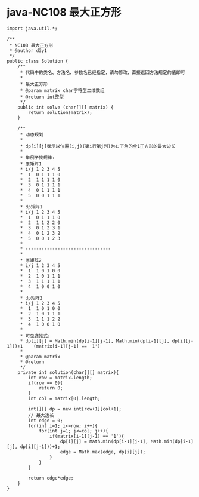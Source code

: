 # java-NC108 最大正方形


    import java.util.*;
    
    /**
     * NC108 最大正方形
     * @author d3y1
     */
    public class Solution {
        /**
         * 代码中的类名、方法名、参数名已经指定，请勿修改，直接返回方法规定的值即可
         *
         * 最大正方形
         * @param matrix char字符型二维数组
         * @return int整型
         */
        public int solve (char[][] matrix) {
            return solution(matrix);
        }
    
        /**
         * 动态规划
         *
         * dp[i][j]表示以位置(i,j)(第i行第j列)为右下角的全1正方形的最大边长
         *
         * 举例子找规律:
         * 原矩阵1
         * i/j 1 2 3 4 5
         *  1  0 1 1 1 0
         *  2  1 1 1 1 0
         *  3  0 1 1 1 1
         *  4  0 1 1 1 1
         *  5  0 0 1 1 1
         * 
         * dp矩阵1
         * i/j 1 2 3 4 5
         *  1  0 1 1 1 0
         *  2  1 1 2 2 0
         *  3  0 1 2 3 1
         *  4  0 1 2 3 2
         *  5  0 0 1 2 3
         *
         * --------------------------------
         *
         * 原矩阵2
         * i/j 1 2 3 4 5
         *  1  1 0 1 0 0
         *  2  1 0 1 1 1
         *  3  1 1 1 1 1
         *  4  1 0 0 1 0
         *
         * dp矩阵2
         * i/j 1 2 3 4 5
         *  1  1 0 1 0 0
         *  2  1 0 1 1 1
         *  3  1 1 1 2 2
         *  4  1 0 0 1 0
         *  
         * 可见递推式:
         * dp[i][j] = Math.min(dp[i-1][j-1], Math.min(dp[i-1][j], dp[i][j-1]))+1    (matrix[i-1][j-1] == '1')
         * 
         * @param matrix
         * @return
         */
        private int solution(char[][] matrix){
            int row = matrix.length;
            if(row == 0){
                return 0;
            }
            int col = matrix[0].length;
    
            int[][] dp = new int[row+1][col+1];
            // 最大边长
            int edge = 0;
            for(int i=1; i<=row; i++){
                for(int j=1; j<=col; j++){
                    if(matrix[i-1][j-1] == '1'){
                        dp[i][j] = Math.min(dp[i-1][j-1], Math.min(dp[i-1][j], dp[i][j-1]))+1;
                        edge = Math.max(edge, dp[i][j]);
                    }
                }
            }
    
            return edge*edge;
        }
    }

  

